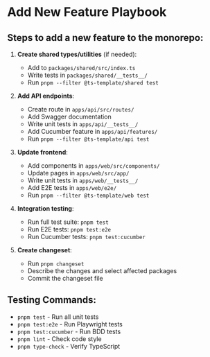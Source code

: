 # Add New Feature Playbook

## Steps to add a new feature to the monorepo:

1. **Create shared types/utilities** (if needed):
   - Add to `packages/shared/src/index.ts`
   - Write tests in `packages/shared/__tests__/`
   - Run `pnpm --filter @ts-template/shared test`

2. **Add API endpoints**:
   - Create route in `apps/api/src/routes/`
   - Add Swagger documentation
   - Write unit tests in `apps/api/__tests__/`
   - Add Cucumber feature in `apps/api/features/`
   - Run `pnpm --filter @ts-template/api test`

3. **Update frontend**:
   - Add components in `apps/web/src/components/`
   - Update pages in `apps/web/src/app/`
   - Write unit tests in `apps/web/__tests__/`
   - Add E2E tests in `apps/web/e2e/`
   - Run `pnpm --filter @ts-template/web test`

4. **Integration testing**:
   - Run full test suite: `pnpm test`
   - Run E2E tests: `pnpm test:e2e`
   - Run Cucumber tests: `pnpm test:cucumber`

5. **Create changeset**:
   - Run `pnpm changeset`
   - Describe the changes and select affected packages
   - Commit the changeset file

## Testing Commands:
- `pnpm test` - Run all unit tests
- `pnpm test:e2e` - Run Playwright tests
- `pnpm test:cucumber` - Run BDD tests
- `pnpm lint` - Check code style
- `pnpm type-check` - Verify TypeScript